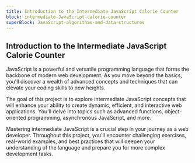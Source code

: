 ```yaml
---
title: Introduction to the Intermediate JavaScript Calorie Counter
block: intermediate-JavaScript-calorie-counter
superBlock: JavaScript-algorithms-and-data-structures
---
```


## Introduction to the Intermediate JavaScript Calorie Counter

JavaScript is a powerful and versatile programming language that forms the backbone of modern web development. As you move beyond the basics, you'll discover a wealth of advanced concepts and techniques that can elevate your coding skills to new heights.

The goal of this project is to explore intermediate JavaScript concepts that will enhance your ability to create dynamic, efficient, and interactive web applications. You'll delve into topics such as advanced functions, object-oriented programming, asynchronous JavaScript, and more.

Mastering intermediate JavaScript is a crucial step in your journey as a web developer. Throughout this project, you'll encounter challenging exercises, real-world examples, and best practices that will deepen your understanding of the language and prepare you for more complex development tasks.
